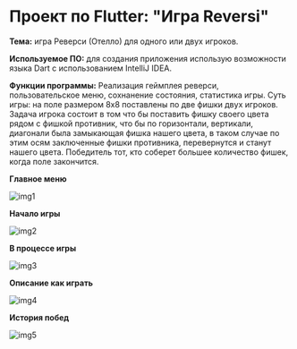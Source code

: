 Проект по Flutter: "Игра Reversi"
==========================================
**Тема:** игра Реверси (Отелло) для одного или двух игроков.

**Используемое ПО:** для создания приложения использую возможности языка Dart с использованием IntelliJ IDEA.

**Функции программы:** Реализация геймплея реверси, пользовательское меню, сохнанение состояния, статистика игры. Суть игры: на поле размером 8x8 поставлены по две фишки двух игроков. Задача игрока состоит в том что бы поставить фишку своего цвета рядом с фишкой противник, что бы по горизонтали, вертикали, диагонали была замыкающая фишка нашего цвета, в таком случае по этим осям заключенные фишки противника, перевернутся и станут нашего цвета. Победитель тот, кто соберет большее количество фишек, когда поле закончится. 

**Главное меню**

![img1](https://github.com/KateSema2000/FlutterGameReversi/blob/master/images/%D0%91%D0%B5%D0%B7%20%D0%B8%D0%BC%D0%B5%D0%BD%D0%B8-1.png)

**Начало игры**

![img2](https://github.com/KateSema2000/FlutterGameReversi/blob/master/images/%D0%91%D0%B5%D0%B7%20%D0%B8%D0%BC%D0%B5%D0%BD%D0%B8-2.png)

**В процессе игры**

![img3](https://github.com/KateSema2000/FlutterGameReversi/blob/master/images/%D0%91%D0%B5%D0%B7%20%D0%B8%D0%BC%D0%B5%D0%BD%D0%B8-3.png)

**Описание как играть**

![img4](https://github.com/KateSema2000/FlutterGameReversi/blob/master/images/%D0%91%D0%B5%D0%B7%20%D0%B8%D0%BC%D0%B5%D0%BD%D0%B8-4.png)

**История побед**

![img5](https://github.com/KateSema2000/FlutterGameReversi/blob/master/images/%D0%91%D0%B5%D0%B7%20%D0%B8%D0%BC%D0%B5%D0%BD%D0%B8-5.png)
